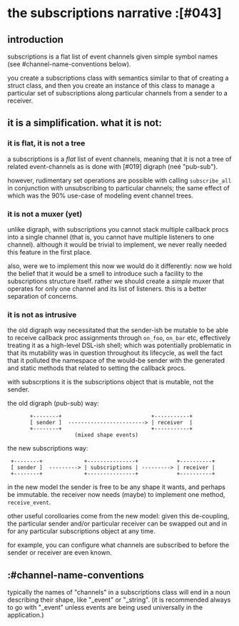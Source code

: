 # the subscriptions narrative :[#043]

## introduction

subscriptions is a flat list of event channels given simple symbol names
(see #channel-name-conventions below).

you create a subscriptions class with semantics similar to that of
creating a struct class, and then you create an instance of this class to
manage a particular set of subscriptions along particular channels from
a sender to a receiver.



## it is a simplification. what it is not:

### it is flat, it is not a tree

a subscriptions is a *flat* list of event channels, meaning that it is not a
tree of related event-channels as is done with [#019] digraph (neé "pub-sub").

however, rudimentary set operations are possible with calling
`subscribe_all` in conjunction with unsubscribing to particular
channels; the same effect of which was the 90% use-case of modeling
event channel trees.


### it is not a muxer (yet)

unlike digraph, with subscriptions you cannot stack multiple callback
procs into a single channel (that is, you cannot have multiple listeners
to one channel). although it would be trivial to implement, we never
really needed this feature in the first place.

also, were we to implement this now we would do it differently: now we
hold the belief that it would be a smell to introduce such a facility to
the subscriptions structure itself. rather we should create a *simple*
muxer that operates for only one channel and its list of listeners.
this is a better separation of concerns.



### it is not as intrusive

the old digraph way necessitated that the sender-ish be mutable to be
able to receive callback proc assignments through `on_foo`, `on_bar` etc,
effectively treating it as a high-level DSL-ish shell; which was
potentially problematic in that its mutability was in question
throughout its lifecycle, as well the fact that it polluted the namespace
of the would-be sender with the generated and static methods that related
to setting the callback procs.

with subscrptions it is the subscriptions object that is mutable, not
the sender.


the old digraph (pub-sub) way:


           +--------+                            +-----------+
           [ sender ]  ------------------------> | receiver  |
           +--------+                            +-----------+
                         (mixed shape events)


the new subscriptions way:


     +--------+             +---------------+            +----------+
     [ sender ]  ---------> | subscriptions | ---------> | receiver |
     +--------+             +---------------+            +----------+


in the new model the sender is free to be any shape it wants, and perhaps
be immutable. the receiver now needs (maybe) to implement one method,
`receive_event`.


other useful corolloaries come from the new model: given this
de-coupling, the particular sender and/or particular receiver can be
swapped out and in for any particular subscriptions object at any time.

for example, you can configure what channels are subscribed to before the
sender or receiver are even known.




## :#channel-name-conventions

typically the names of "channels" in a subscriptions class will end in a
noun describing their shape, like "_event" or "_string". (it is
recommended always to go with "_event" unless events are being used
universally in the application.)
